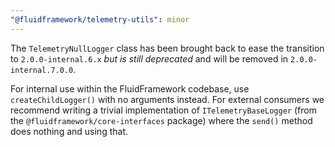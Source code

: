```yaml
---
"@fluidframework/telemetry-utils": minor
---
```


The `TelemetryNullLogger` class has been brought back to ease the transition to `2.0.0-internal.6.x`
*but is still deprecated* and will be removed in `2.0.0-internal.7.0.0`.

For internal use within the FluidFramework codebase, use `createChildLogger()` with no arguments instead.
For external consumers we recommend writing a trivial implementation of `ITelemetryBaseLogger`
(from the `@fluidframework/core-interfaces` package) where the `send()` method does nothing and using that.
